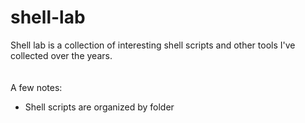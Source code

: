 # shell-lab
Shell lab is a collection of interesting shell scripts and other tools I've collected over the years.  
<br>
<br>
A few notes:  
- Shell scripts are organized by folder  
